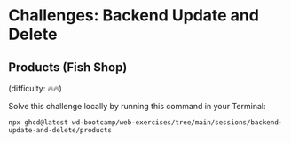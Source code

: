 # Challenges: Backend Update and Delete

## Products (Fish Shop)

(difficulty: 🔥🔥)

Solve this challenge locally by running this command in your Terminal:

```
npx ghcd@latest wd-bootcamp/web-exercises/tree/main/sessions/backend-update-and-delete/products
```
